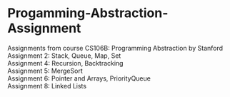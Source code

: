 # Progamming-Abstraction-Assignment

Assignments from course CS106B: Programming Abstraction by Stanford \
Assignment 2: Stack, Queue, Map, Set \
Assignment 4: Recursion, Backtracking\
Assignment 5: MergeSort \
Assignment 6: Pointer and Arrays, PriorityQueue \
Assignment 8: Linked Lists 
